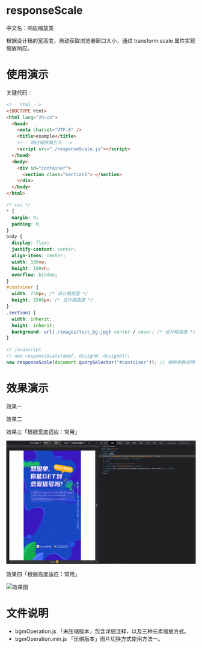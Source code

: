 # responseScale

中文名：响应缩放类

根据设计稿的宽高度，自动获取浏览器窗口大小，通过 transform:scale 属性实现缩放响应。

# 使用演示

关键代码：

```html
<!-- html -->
<!DOCTYPE html>
<html lang="zh-cn">
  <head>
    <meta charset="UTF-8" />
    <title>example</title>
    <!-- 响应缩放类引入 -->
    <script src="./responseScale.js"></script>
  </head>
  <body>
    <div id="container">
      <section class="section1"> </section>
    </div>
  </body>
</html>
```

```css
/* css */
* {
  margin: 0;
  padding: 0;
}
body {
  display: flex;
  justify-content: center;
  align-items: center;
  width: 100vw;
  height: 100vh;
  overflow: hidden;
}
#container {
  width: 750px; /* 设计稿宽度 */
  height: 1508px; /* 设计稿高度 */
}
.section1 {
  width: inherit;
  height: inherit;
  background: url(./images/test_bg.jpg) center / cover; /* 设计稿高度 */
}
```

```js
// javascript
// new responseScale(dom[, designW, designH]);
new responseScale(document.querySelector("#container")); // 根绝参数说明填写
```

# 效果演示

效果一

效果二

效果三「根据宽度适应：常用」

![效果图](./images/rendering3.gif)

效果四「根据高度适应：常用」

![效果图](./images/rendering4.gif)

# 文件说明

- bgmOperation.js 「未压缩版本」包含详细注释，以及三种元素缩放方式。
- bgmOperation.min.js 「压缩版本」图片切换方式使用方法一。
